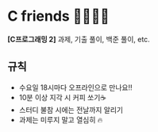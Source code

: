 # C friends 👩‍💻👨‍💻
**[C프로그래밍 2]** 과제, 기출 풀이, 백준 풀이, etc.

## 규칙
- 수요일 18시마다 오프라인으로 만나요‼️
- 10분 이상 지각 시 커피 쏘기☕️
- 스터디 불참 시에는 전날까지 알리기
- 과제는 미루지 말고 열심히 🔥



